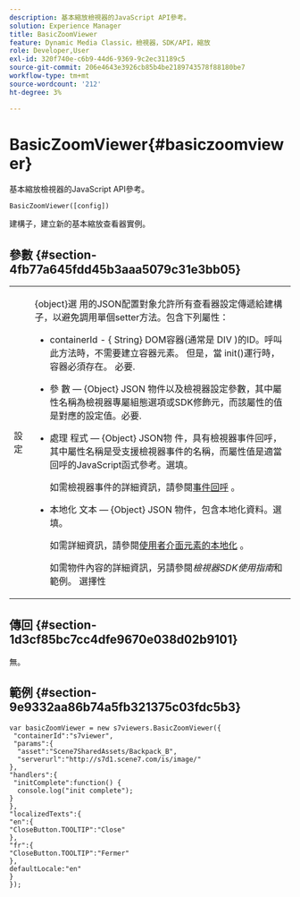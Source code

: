 ```yaml
---
description: 基本縮放檢視器的JavaScript API參考。
solution: Experience Manager
title: BasicZoomViewer
feature: Dynamic Media Classic，檢視器，SDK/API，縮放
role: Developer,User
exl-id: 320f740e-c6b9-44d6-9369-9c2ec31189c5
source-git-commit: 206e4643e3926cb85b4be2189743578f88180be7
workflow-type: tm+mt
source-wordcount: '212'
ht-degree: 3%

---
```


# BasicZoomViewer{#basiczoomviewer}

基本縮放檢視器的JavaScript API參考。

`BasicZoomViewer([config])`

建構子，建立新的基本縮放查看器實例。

## 參數 {#section-4fb77a645fdd45b3aaa5079c31e3bb05}

<table id="table_896DFF34A68A403DB93A6D597461A573"> 
 <tbody> 
  <tr> 
   <td colname="col1"> <p> <span class="codeph"> <span class="varname"> 設定  </span> </span> </p> </td> 
   <td colname="col2"> <p> <span class="codeph"> {object}選 </span> 用的JSON配置對象允許所有查看器設定傳遞給建構子，以避免調用單個setter方法。包含下列屬性： </p> <p> 
     <ul id="ul_789DBD5B72ED4C80B685455B0D59494D"> 
      <li id="li_28FDCB53E4AD4097A51F21B876C18FB1"> <p> <span class="codeph"> containerId  </span> -  <span class="codeph"> { </span> String} DOM容器(通常是 <span class="codeph"> DIV </span>)的ID。呼叫此方法時，不需要建立容器元素。 但是，當<span class="codeph"> init()</span>運行時，容器必須存在。 必要. </p> </li> 
      <li id="li_FDE00392DC1544ABBDD75F81EF814EF2"> <p> <span class="codeph"> 參 </span> 數 —  <span class="codeph"> {Object} JSON </span> 物件以及檢視器設定參數，其中屬性名稱為檢視器專屬組態選項或SDK修飾元，而該屬性的值是對應的設定值。必要. </p> </li> 
      <li id="li_C534D5091CDA4717BCC48E3EBBF09AB8"> <p> <span class="codeph"> 處理 </span> 程式 —  <span class="codeph"> {Object} JSON物 </span> 件，具有檢視器事件回呼，其中屬性名稱是受支援檢視器事件的名稱，而屬性值是適當回呼的JavaScript函式參考。選填。 </p> <p>如需檢視器事件的詳細資訊，請參閱<a href="../../../c-html5-s7-aem-asset-viewers/c-html5-20-basic-zoom-viewer-about/c-html5-20-basic-zoom-viewer-event-callbacks.md#concept-8ba57cf86537401999514e1b221ec734" format="dita" scope="local">事件回呼</a> 。 </p> </li> 
      <li id="li_528FE03845F847E08F964E38D6AB6E86"> <p> <span class="codeph"> 本地化 </span> 文本 —  <span class="codeph"> {Object} JSON </span> 物件，包含本地化資料。選填。 </p> <p>如需詳細資訊，請參閱<a href="../../../c-html5-s7-aem-asset-viewers/c-html5-20-basic-zoom-viewer-about/c-html5-20-basic-zoom-viewer-localization.md#concept-cbfc39344c494eb7b9f6a272cff0cc74" format="dita" scope="local">使用者介面元素的本地化</a> 。 </p> <p> 如需物件內容的詳細資訊，另請參閱<i>檢視器SDK使用指南</i>和範例。 選擇性 </p> </li> 
     </ul> </p> </td> 
  </tr> 
 </tbody> 
</table>

## 傳回 {#section-1d3cf85bc7cc4dfe9670e038d02b9101}

無。

## 範例 {#section-9e9332aa86b74a5fb321375c03fdc5b3}

```
var basicZoomViewer = new s7viewers.BasicZoomViewer({ 
 "containerId":"s7viewer", 
 "params":{ 
  "asset":"Scene7SharedAssets/Backpack_B", 
  "serverurl":"http://s7d1.scene7.com/is/image/" 
}, 
"handlers":{ 
 "initComplete":function() { 
  console.log("init complete"); 
} 
}, 
"localizedTexts":{ 
"en":{ 
"CloseButton.TOOLTIP":"Close" 
}, 
"fr":{ 
"CloseButton.TOOLTIP":"Fermer" 
}, 
defaultLocale:"en" 
} 
});
```
